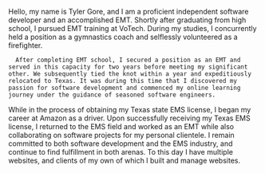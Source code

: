 Hello, my name is Tyler Gore, and I am a proficient independent software developer and an accomplished EMT. Shortly after graduating from high school, I pursued EMT training at VoTech. During my studies, I concurrently held a position as a gymnastics coach and selflessly volunteered as a firefighter.

      After completing EMT school, I secured a position as an EMT and served in this capacity for two years before meeting my significant other. We subsequently tied the knot within a year and expeditiously relocated to Texas. It was during this time that I discovered my passion for software development and commenced my online learning journey under the guidance of seasoned software engineers.

     
While in the process of obtaining my Texas state EMS license, I began my career at Amazon as a driver. Upon successfully receiving my Texas EMS license, I returned to the EMS field and worked as an EMT while also collaborating on software projects for my personal clientele. I remain committed to both software development and the EMS industry, and continue to find fulfillment in both arenas. To this day I have multiple websites, and clients of my own of which I built and manage websites.
